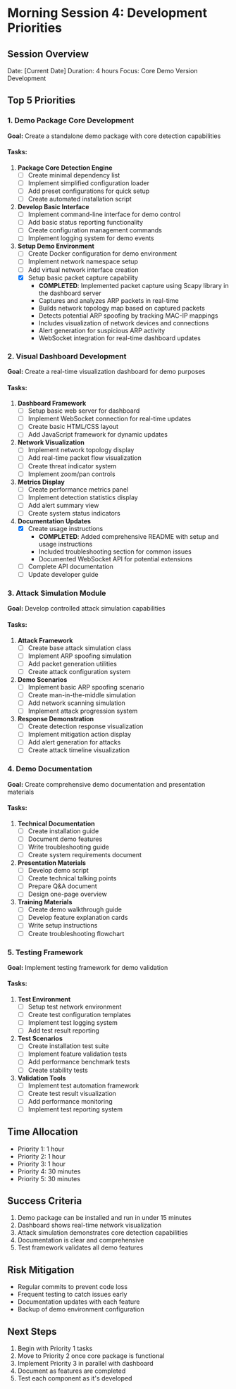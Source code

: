 # Morning Session 4: Development Priorities

## Session Overview
Date: [Current Date]
Duration: 4 hours
Focus: Core Demo Version Development

## Top 5 Priorities

### 1. Demo Package Core Development
**Goal:** Create a standalone demo package with core detection capabilities

#### Tasks:
1. **Package Core Detection Engine**
   - [ ] Create minimal dependency list
   - [ ] Implement simplified configuration loader
   - [ ] Add preset configurations for quick setup
   - [ ] Create automated installation script

2. **Develop Basic Interface**
   - [ ] Implement command-line interface for demo control
   - [ ] Add basic status reporting functionality
   - [ ] Create configuration management commands
   - [ ] Implement logging system for demo events

3. **Setup Demo Environment**
   - [ ] Create Docker configuration for demo environment
   - [ ] Implement network namespace setup
   - [ ] Add virtual network interface creation
   - [x] Setup basic packet capture capability
     - **COMPLETED**: Implemented packet capture using Scapy library in the dashboard server
     - Captures and analyzes ARP packets in real-time
     - Builds network topology map based on captured packets
     - Detects potential ARP spoofing by tracking MAC-IP mappings
     - Includes visualization of network devices and connections
     - Alert generation for suspicious ARP activity
     - WebSocket integration for real-time dashboard updates

### 2. Visual Dashboard Development
**Goal:** Create a real-time visualization dashboard for demo purposes

#### Tasks:
1. **Dashboard Framework**
   - [ ] Setup basic web server for dashboard
   - [ ] Implement WebSocket connection for real-time updates
   - [ ] Create basic HTML/CSS layout
   - [ ] Add JavaScript framework for dynamic updates

2. **Network Visualization**
   - [ ] Implement network topology display
   - [ ] Add real-time packet flow visualization
   - [ ] Create threat indicator system
   - [ ] Implement zoom/pan controls

3. **Metrics Display**
   - [ ] Create performance metrics panel
   - [ ] Implement detection statistics display
   - [ ] Add alert summary view
   - [ ] Create system status indicators

4. **Documentation Updates**
   - [x] Create usage instructions
     - **COMPLETED**: Added comprehensive README with setup and usage instructions
     - Included troubleshooting section for common issues
     - Documented WebSocket API for potential extensions
   - [ ] Complete API documentation
   - [ ] Update developer guide

### 3. Attack Simulation Module
**Goal:** Develop controlled attack simulation capabilities

#### Tasks:
1. **Attack Framework**
   - [ ] Create base attack simulation class
   - [ ] Implement ARP spoofing simulation
   - [ ] Add packet generation utilities
   - [ ] Create attack configuration system

2. **Demo Scenarios**
   - [ ] Implement basic ARP spoofing scenario
   - [ ] Create man-in-the-middle simulation
   - [ ] Add network scanning simulation
   - [ ] Implement attack progression system

3. **Response Demonstration**
   - [ ] Create detection response visualization
   - [ ] Implement mitigation action display
   - [ ] Add alert generation for attacks
   - [ ] Create attack timeline visualization

### 4. Demo Documentation
**Goal:** Create comprehensive demo documentation and presentation materials

#### Tasks:
1. **Technical Documentation**
   - [ ] Create installation guide
   - [ ] Document demo features
   - [ ] Write troubleshooting guide
   - [ ] Create system requirements document

2. **Presentation Materials**
   - [ ] Develop demo script
   - [ ] Create technical talking points
   - [ ] Prepare Q&A document
   - [ ] Design one-page overview

3. **Training Materials**
   - [ ] Create demo walkthrough guide
   - [ ] Develop feature explanation cards
   - [ ] Write setup instructions
   - [ ] Create troubleshooting flowchart

### 5. Testing Framework
**Goal:** Implement testing framework for demo validation

#### Tasks:
1. **Test Environment**
   - [ ] Setup test network environment
   - [ ] Create test configuration templates
   - [ ] Implement test logging system
   - [ ] Add test result reporting

2. **Test Scenarios**
   - [ ] Create installation test suite
   - [ ] Implement feature validation tests
   - [ ] Add performance benchmark tests
   - [ ] Create stability tests

3. **Validation Tools**
   - [ ] Implement test automation framework
   - [ ] Create test result visualization
   - [ ] Add performance monitoring
   - [ ] Implement test reporting system

## Time Allocation
- Priority 1: 1 hour
- Priority 2: 1 hour
- Priority 3: 1 hour
- Priority 4: 30 minutes
- Priority 5: 30 minutes

## Success Criteria
1. Demo package can be installed and run in under 15 minutes
2. Dashboard shows real-time network visualization
3. Attack simulation demonstrates core detection capabilities
4. Documentation is clear and comprehensive
5. Test framework validates all demo features

## Risk Mitigation
- Regular commits to prevent code loss
- Frequent testing to catch issues early
- Documentation updates with each feature
- Backup of demo environment configuration

## Next Steps
1. Begin with Priority 1 tasks
2. Move to Priority 2 once core package is functional
3. Implement Priority 3 in parallel with dashboard
4. Document as features are completed
5. Test each component as it's developed 